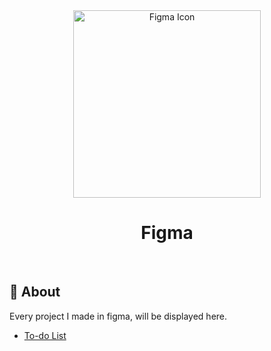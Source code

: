 <div align="center" id="top"> 
  <img align="center" width="300px" src="https://cdn2.downdetector.com/static/uploads/logo/figma2.png" alt="Figma Icon" />
</div>

<h1 align="center">Figma</h1>

<br>

## :dart: About ##

Every project I made in figma, will be displayed here.
- [To-do List](https://www.figma.com/file/BSkA6PBUhsSoqiMOjnKA9I/To-do-List)
